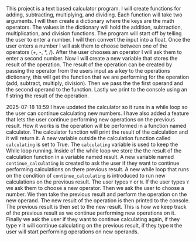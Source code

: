 This project is a text based calculator program. I will create functions for adding, subtracting, multiplying, and dividing. Each function will take two arguments. I will then create a dictionary where the keys are the math operators. The values in the dictionary will hold the addition, subtraction, multiplication, and division functions. The program will start off by telling the user to enter a number. I will then convert the input into a float. Once the user enters a number I will ask them to choose between one of the operators (+, -, *, /). After the user chooses an operator I will ask them to enter a second number. Now I will create a new variable that stores the result of the operation. The result of the operation can be created by passing the operator from the users input as a key to the operations dictionary, this will get the function that we are performing for the operation (add, subtract, multiply, division). Then we pass the the first operand and the second operand to the function. Lastly we print to the console using an f string the result of the operation.


2025-07-18 18:59
I have updated the calculator so it runs in a while loop so the user can continue calculating new numbers. I have also added a feature that lets the user continue performing new operations on the previous result. How it works is the operation will be performed in a function named calculator. The calculator function will print the result of the calculation and it will return it. A new variable outside the calculation function called `calculating` is set to True. The `calculating` variable is used to keep the While loop running. Inside of the while loop we store the the result of the calculation function in a variable named result. A new variable named `continue_calculating` is created to ask the user if they want to continue performing calculations on there previous result. A new while loop that runs on the condition of `continue_calculating` is introduced to run new calculations on the previous result. The user types `Y` or `N`. If the user types `Y` we ask them to choose a new operator. Then we ask the user to choose a number. We then take the previous result and perform the operation on the new operand. The new result of the operation is then printed to the console. The previous result is then set to the new result. This is how we keep track of the previous result as we continue performing new operations on it. Finally we ask the user if they want to continue calculating again, if they type `Y` it will continue calculating on the previous result, if they type `N` the user will start performing operations on new operands.